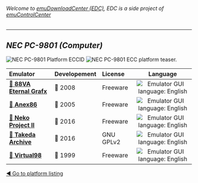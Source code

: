 ###### Welcome to [emuDownloadCenter (EDC)](https://github.com/PhoenixInteractiveNL/emuDownloadCenter/wiki/), EDC is a side project of [emuControlCenter](https://github.com/PhoenixInteractiveNL/emuControlCenter/wiki/)
***
## _NEC PC-9801 (Computer)_
![](https://raw.githubusercontent.com/wiki/PhoenixInteractiveNL/emuDownloadCenter/images_platform/ecc_pc9801_cell.png "NEC PC-9801 Platform ECCID")
![](https://raw.githubusercontent.com/wiki/PhoenixInteractiveNL/emuDownloadCenter/images_platform/ecc_pc9801_teaser.png "NEC PC-9801 ECC platform teaser.")

| Emulator | Developement | License | Language |
|:---------|:-------------|:--------|:--------:|
| [:file_folder: **88VA Eternal Grafx**](https://github.com/PhoenixInteractiveNL/emuDownloadCenter/wiki/Emulator-88va#menu) | :red_circle: 2008 | Freeware | ![](https://raw.githubusercontent.com/wiki/PhoenixInteractiveNL/emuDownloadCenter/images_flags/icon_flag_EN_24.png "Emulator GUI language: English") |
| [:file_folder: **Anex86**](https://github.com/PhoenixInteractiveNL/emuDownloadCenter/wiki/Emulator-anex86#menu) | :red_circle: 2005 | Freeware | ![](https://raw.githubusercontent.com/wiki/PhoenixInteractiveNL/emuDownloadCenter/images_flags/icon_flag_EN_24.png "Emulator GUI language: English") |
| [:file_folder: **Neko Project II**](https://github.com/PhoenixInteractiveNL/emuDownloadCenter/wiki/Emulator-nekoprojectii#menu) | :large_blue_circle: 2016 | Freeware | ![](https://raw.githubusercontent.com/wiki/PhoenixInteractiveNL/emuDownloadCenter/images_flags/icon_flag_EN_24.png "Emulator GUI language: English") |
| [:file_folder: **Takeda Archive**](https://github.com/PhoenixInteractiveNL/emuDownloadCenter/wiki/Emulator-takeda#menu) | :large_blue_circle: 2016 | GNU GPLv2 | ![](https://raw.githubusercontent.com/wiki/PhoenixInteractiveNL/emuDownloadCenter/images_flags/icon_flag_EN_24.png "Emulator GUI language: English") |
| [:file_folder: **Virtual98**](https://github.com/PhoenixInteractiveNL/emuDownloadCenter/wiki/Emulator-virtual98#menu) | :red_circle: 1999 | Freeware | ![](https://raw.githubusercontent.com/wiki/PhoenixInteractiveNL/emuDownloadCenter/images_flags/icon_flag_EN_24.png "Emulator GUI language: English") |

[:arrow_backward: Go to platform listing](https://github.com/PhoenixInteractiveNL/emuDownloadCenter/wiki/EDC-Platform-List)
